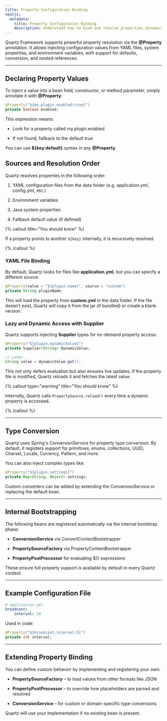 ```yaml
---
title: Property Configuration Binding
nextjs:
  metadata:
    title: Property Configuration Binding
    description: Understand how to bind and resolve properties dynamically in Quartz Framework.
---
```


Quartz Framework supports powerful property resolution via the **@Property** annotation. It allows injecting configuration values from YAML files, system properties, and environment variables, with support for defaults, conversion, and nested references.

---

## Declaring Property Values

To inject a value into a bean field, constructor, or method parameter, simply annotate it with **@Property**:

```java
@Property("${my.plugin.enabled:true}")
private boolean enabled;
```

This expression means:

- Look for a property called my.plugin.enabled

- If not found, fallback to the default true

You can use **${key:default}** syntax in any **@Property**.

## Sources and Resolution Order

Quartz resolves properties in the following order:

1. YAML configuration files from the data folder (e.g. application.yml, config.yml, etc.)

2. Environment variables

3. Java system properties

4. Fallback default value (if defined)

{% callout title="You should know" %}

If a property points to another `${key}` internally, it is recursively resolved.

{% /callout %}

### YAML File Binding

By default, Quartz looks for files like **application.yml**, but you can specify a different source:

```java
@Property(value = "${plugin.name}", source = "custom")
private String pluginName;
```

This will load the property from **custom.yml** in the data folder.
If the file doesn’t exist, Quartz will copy it from the jar (if bundled) or create a blank version.

### Lazy and Dynamic Access with Supplier

Quartz supports injecting **Supplier<T>** types for on-demand property access:

```java
@Property("${plugin.dynamicValue}")
private Supplier<String> dynamicValue;

// Later
String value = dynamicValue.get();
```

This not only defers evaluation but also ensures live updates, if the property file is modified, Quartz reloads it and fetches the latest value.

{% callout type="warning" title="You should know" %}

Internally, Quartz calls `PropertySource.reload()` every time a dynamic property is accessed.

{% /callout %}

---

## Type Conversion

Quartz uses Spring's ConversionService for property type conversion. By default, it registers support for primitives, enums, collections, UUID, Charset, Locale, Currency, Pattern, and more.

You can also inject complex types like:

```java
@Property("${plugin.settings}")
private Map<String, Object> settings;
```

Custom converters can be added by extending the ConversionService or replacing the default bean.

---

## Internal Bootstrapping

The following beans are registered automatically via the internal bootstrap phase:

- **ConversionService** via ConvertContextBootstrapper

- **PropertySourceFactory** via PropertyContextBootstrapper

- **PropertyPostProcessor** for evaluating ${} expressions

These ensure full property support is available by default in every Quartz context.

---

## Example Configuration File

```yaml
# application.yml
broadcast:
    interval: 10
```

Used in code:

```java
@Property("${broadcast.interval:5}")
private int interval;
```

---

## Extending Property Binding

You can define custom behavior by implementing and registering your own:

- **PropertySourceFactory** – to load values from other formats like JSON

- **PropertyPostProcessor** – to override how placeholders are parsed and resolved

- **ConversionService** – for custom or domain-specific type conversions

Quartz will use your implementation if no existing bean is present.